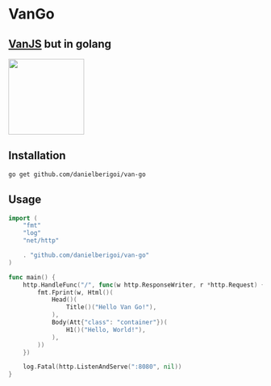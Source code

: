 # VanGo

## [VanJS](https://github.com/vanjs-org/van) but in golang


<img src="https://encrypted-tbn0.gstatic.com/images?q=tbn:ANd9GcTtHIZV8z8Devr_vFmzk8EoIkX8g3C4pgoeLg&s" height="150px"/>

## Installation
```sh
go get github.com/danielberigoi/van-go
```

## Usage
```go
import (
    "fmt"
    "log"
    "net/http"

    . "github.com/danielberigoi/van-go"
)

func main() {
    http.HandleFunc("/", func(w http.ResponseWriter, r *http.Request) {
        fmt.Fprint(w, Html()(
            Head()(
                Title()("Hello Van Go!"),
            ),
            Body(Att{"class": "container"})(
                H1()("Hello, World!"),
            ),
        ))
    })

    log.Fatal(http.ListenAndServe(":8080", nil))
}
```

